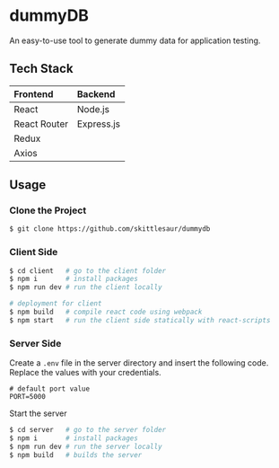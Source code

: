 # dummyDB

An easy-to-use tool to generate dummy data for application testing.

## Tech Stack

| Frontend     | Backend      |
|:-------------|:-------------|
| React        | Node.js      |
| React Router | Express.js   |
| Redux        |              |
| Axios        |              |

## Usage

### Clone the Project

```bash
$ git clone https://github.com/skittlesaur/dummydb
```

### Client Side

```bash
$ cd client   # go to the client folder
$ npm i       # install packages
$ npm run dev # run the client locally

# deployment for client
$ npm build   # compile react code using webpack
$ npm start   # run the client side statically with react-scripts
```

### Server Side

Create a `.env` file in the server directory and insert the following code. Replace the values with your credentials.

```dotenv
# default port value
PORT=5000
```

Start the server

```bash
$ cd server   # go to the server folder
$ npm i       # install packages
$ npm run dev # run the server locally
$ npm build   # builds the server
```
